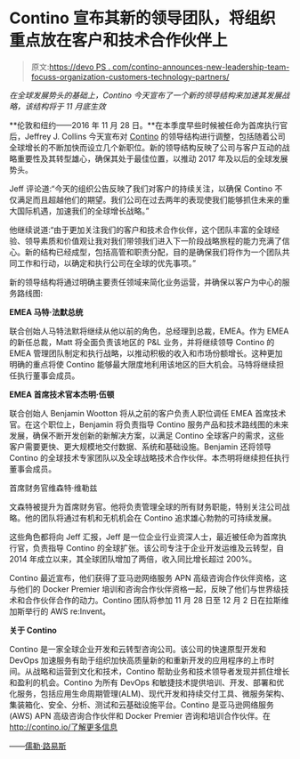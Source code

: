 # Contino 宣布其新的领导团队，将组织重点放在客户和技术合作伙伴上

> 原文:[https://devo PS . com/contino-announces-new-leadership-team-focuss-organization-customers-technology-partners/](https://devops.com/contino-announces-new-leadership-team-focuses-organisation-customers-technology-partners/)

*在全球发展势头的基础上，Contino 今天宣布了一个新的领导结构来加速其发展战略，该结构将于 11 月底生效*

**伦敦和纽约——2016 年 11 月 28 日。**在本季度早些时候被任命为首席执行官后，Jeffrey J. Collins 今天宣布对 [Contino](http://contino.io/) 的领导结构进行调整，包括随着公司全球增长的不断加快而设立几个新职位。新的领导结构反映了公司与客户互动的战略重要性及其转型雄心，确保其处于最佳位置，以推动 2017 年及以后的全球发展势头。

Jeff 评论道:“今天的组织公告反映了我们对客户的持续关注，以确保 Contino 不仅满足而且超越他们的期望。我们公司在过去两年的表现使我们能够抓住未来的重大国际机遇，加速我们的全球增长战略。”

他继续说道:“由于更加关注我们的客户和技术合作伙伴，这个团队丰富的全球经验、领导素质和价值观让我对我们带领我们进入下一阶段战略旅程的能力充满了信心。新的结构已经成型，包括高管和职责分配，目的是确保我们将作为一个团队共同工作和行动，以确定和执行公司在全球的优先事项。”

新的领导结构将通过明确主要责任领域来简化业务运营，并确保以客户为中心的服务路线图:

**EMEA 马特·法默总统**

联合创始人马特法默将继续从他以前的角色，总经理到总裁，EMEA。作为 EMEA 的新任总裁，Matt 将全面负责该地区的 P&L 业务，并将继续领导 Contino 的 EMEA 管理团队制定和执行战略，以推动积极的收入和市场份额增长。这种更加明确的重点将使 Contino 能够最大限度地利用该地区的巨大机会。马特将继续担任执行董事会成员。

**EMEA 首席技术官本杰明·伍顿**

联合创始人 Benjamin Wootton 将从之前的客户负责人职位调任 EMEA 首席技术官。在这个职位上，Benjamin 将负责指导 Contino 服务产品和技术路线图的未来发展，确保不断开发创新的新解决方案，以满足 Contino 全球客户的需求，这些客户需要更快、更大规模地交付数据、系统和基础设施。Benjamin 还将领导 Contino 的全球技术专家团队以及全球战略技术合作伙伴。本杰明将继续担任执行董事会成员。

首席财务官维森特·维勒兹

文森特被提升为首席财务官。他将负责管理全球的所有财务职能，特别关注公司战略。他的团队将通过有机和无机机会在 Contino 追求雄心勃勃的可持续发展。

这些角色都将向 Jeff 汇报，Jeff 是一位企业行业资深人士，最近被任命为首席执行官，负责指导 Contino 的全球扩张。该公司专注于企业开发运维及云转型，自 2014 年成立以来，其全球团队增加了两倍，收入同比增长超过 200%。

Contino 最近宣布，他们获得了亚马逊网络服务 APN 高级咨询合作伙伴资格，这与他们的 Docker Premier 培训和咨询合作伙伴资格一起，反映了他们与世界级技术和合作伙伴合作的动力。Contino 团队将参加 11 月 28 日至 12 月 2 日在拉斯维加斯举行的 AWS re:Invent。

**关于 Contino**

Contino 是一家全球企业开发和云转型咨询公司。该公司的快速原型开发和 DevOps 加速服务有助于组织加快高质量新的和重新开发的应用程序的上市时间。从战略和运营到文化和技术，Contino 帮助业务和技术领导者发现并抓住增长和盈利的机会。Contino 为所有 DevOps 和敏捷技术提供培训、开发、部署和优化服务，包括应用生命周期管理(ALM)、现代开发和持续交付工具、微服务架构、集装箱化、安全、分析、测试和云基础设施平台。Contino 是亚马逊网络服务(AWS) APN 高级咨询合作伙伴和 Docker Premier 咨询和培训合作伙伴。在 http://contino.io/了解更多信息

——[儒勒·路易斯](https://devops.com/author/jules/)